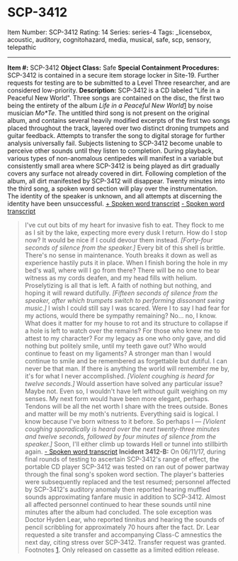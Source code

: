 # SCP-3412
Item Number: SCP-3412
Rating: 14
Series: series-4
Tags: _licensebox, acoustic, auditory, cognitohazard, media, musical, safe, scp, sensory, telepathic

---

**Item #:** SCP-3412
**Object Class:** Safe
**Special Containment Procedures:** SCP-3412 is contained in a secure item storage locker in Site-19. Further requests for testing are to be submitted to a Level Three researcher, and are considered low-priority.
**Description:** SCP-3412 is a CD labeled "Life in a Peaceful New World". Three songs are contained on the disc, the first two being the entirety of the album _Life in a Peaceful New World_[1](javascript:;) by noise musician _Mo*Te_. The untitled third song is not present on the original album, and contains several heavily modified excerpts of the first two songs placed throughout the track, layered over two distinct droning trumpets and guitar feedback. Attempts to transfer the song to digital storage for further analysis universally fail.
Subjects listening to SCP-3412 become unable to perceive other sounds until they listen to completion. During playback, various types of non-anomalous centipedes will manifest in a variable but consistently small area where SCP-3412 is being played as dirt gradually covers any surface not already covered in dirt. Following completion of the album, all dirt manifested by SCP-3412 will disappear.
Twenty minutes into the third song, a spoken word section will play over the instrumentation. The identity of the speaker is unknown, and all attempts at discerning the identity have been unsuccessful.
[\+ Spoken word transcript](javascript:;)
[\- Spoken word transcript](javascript:;)
> I've cut out bits of my heart for invasive fish to eat. They flock to me as I sit by the lake, expecting more every dusk I return. How do I stop now? It would be nice if I could devour them instead.
> _[Forty-four seconds of silence from the speaker.]_
> Every bit of this shell is brittle. There's no sense in maintenance. Youth breaks it down as well as experience hastily puts it in place. When I finish boring the hole in my bed's wall, where will I go from there? There will be no one to bear witness as my cords deafen, and my head fills with helium. Proselytizing is all that is left. A faith of nothing but nothing, and hoping it will reward dutifully.
> _[Fifteen seconds of silence from the speaker, after which trumpets switch to performing dissonant swing music.]_
> I wish I could still say I was scared. Were I to say I had fear for my actions, would there be sympathy remaining? No… no, I know. What does it matter for my house to rot and its structure to collapse if a hole is left to watch over the remains? For those who knew me to attest to my character? For my legacy as one who only gave, and did nothing but politely smile, until my teeth gave out? Who would continue to feast on my ligaments? A stronger man than I would continue to smile and be remembered as forgettable but dutiful. I can never be that man. If there is anything the world will remember me by, it's for what I never accomplished.
> _[Violent coughing is heard for twelve seconds.]_
> Would assertion have solved any particular issue? Maybe not. Even so, I wouldn't have left without guilt weighing on my senses. My next form would have been more elegant, perhaps. Tendons will be all the net worth I share with the trees outside. Bones and matter will be my moth's nutrients. Everything said is logical. I know because I've born witness to it before. So perhaps I —
> _[Violent coughing sporadically is heard over the next twenty-three minutes and twelve seconds, followed by four minutes of silence from the speaker.]_
> Soon, I'll either climb up towards Hell or tunnel into stillbirth again.
[\- Spoken word transcript](javascript:;)
**Incident 3412-B:** On 06/11/17, during final rounds of testing to ascertain SCP-3412's range of effect, the portable CD player SCP-3412 was tested on ran out of power partway through the final song's spoken word section. The player's batteries were subsequently replaced and the test resumed; personnel affected by SCP-3412's auditory anomaly then reported hearing muffled sounds approximating fanfare music in addition to SCP-3412.
Almost all affected personnel continued to hear these sounds until nine minutes after the album had concluded. The sole exception was Doctor Hyden Lear, who reported tinnitus and hearing the sounds of pencil scribbling for approximately 70 hours after the fact. Dr. Lear requested a site transfer and accompanying Class-C amnestics the next day, citing stress over SCP-3412. Transfer request was granted.
Footnotes
[1](javascript:;). Only released on cassette as a limited edition release.